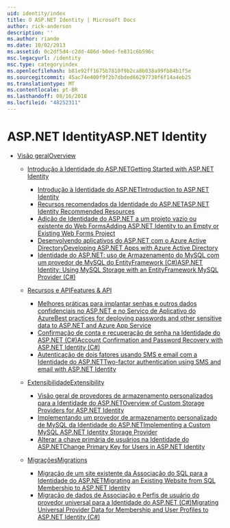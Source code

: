 ```yaml
---
uid: identity/index
title: O ASP.NET Identity | Microsoft Docs
author: rick-anderson
description: ''
ms.author: riande
ms.date: 10/02/2013
ms.assetid: 0c2df5d4-c2dd-486d-b0ed-fe831c6b596c
msc.legacyurl: /identity
msc.type: categoryindex
ms.openlocfilehash: b81e92ff1675b7810f9b2ca8b038a99fb84b1f5e
ms.sourcegitcommit: 45ac74e400f9f2b7dbded66297730f6f14a4eb25
ms.translationtype: MT
ms.contentlocale: pt-BR
ms.lasthandoff: 08/16/2018
ms.locfileid: "48252311"
---
```

<a name="aspnet-identity"></a><span data-ttu-id="2c8c3-102">ASP.NET Identity</span><span class="sxs-lookup"><span data-stu-id="2c8c3-102">ASP.NET Identity</span></span>
====================
- [<span data-ttu-id="2c8c3-103">Visão geral</span><span class="sxs-lookup"><span data-stu-id="2c8c3-103">Overview</span></span>](overview/index.md)

    - [<span data-ttu-id="2c8c3-104">Introdução à Identidade do ASP.NET</span><span class="sxs-lookup"><span data-stu-id="2c8c3-104">Getting Started with ASP.NET Identity</span></span>](overview/getting-started/index.md)

        - [<span data-ttu-id="2c8c3-105">Introdução à Identidade do ASP.NET</span><span class="sxs-lookup"><span data-stu-id="2c8c3-105">Introduction to ASP.NET Identity</span></span>](overview/getting-started/introduction-to-aspnet-identity.md)
        - [<span data-ttu-id="2c8c3-106">Recursos recomendados da Identidade do ASP.NET</span><span class="sxs-lookup"><span data-stu-id="2c8c3-106">ASP.NET Identity Recommended Resources</span></span>](overview/getting-started/aspnet-identity-recommended-resources.md)
        - [<span data-ttu-id="2c8c3-107">Adição de Identidade do ASP.NET a um projeto vazio ou existente do Web Forms</span><span class="sxs-lookup"><span data-stu-id="2c8c3-107">Adding ASP.NET Identity to an Empty or Existing Web Forms Project</span></span>](overview/getting-started/adding-aspnet-identity-to-an-empty-or-existing-web-forms-project.md)
        - [<span data-ttu-id="2c8c3-108">Desenvolvendo aplicativos do ASP.NET com o Azure Active Directory</span><span class="sxs-lookup"><span data-stu-id="2c8c3-108">Developing ASP.NET Apps with Azure Active Directory</span></span>](overview/getting-started/developing-aspnet-apps-with-windows-azure-active-directory.md)
        - [<span data-ttu-id="2c8c3-109">Identidade do ASP.NET: uso de Armazenamento do MySQL com um provedor de MySQL do EntityFramework (C#)</span><span class="sxs-lookup"><span data-stu-id="2c8c3-109">ASP.NET Identity: Using MySQL Storage with an EntityFramework MySQL Provider (C#)</span></span>](overview/getting-started/aspnet-identity-using-mysql-storage-with-an-entityframework-mysql-provider.md)
    - [<span data-ttu-id="2c8c3-110">Recursos e API</span><span class="sxs-lookup"><span data-stu-id="2c8c3-110">Features & API</span></span>](overview/features-api/index.md)

        - [<span data-ttu-id="2c8c3-111">Melhores práticas para implantar senhas e outros dados confidenciais no ASP.NET e no Serviço de Aplicativo do Azure</span><span class="sxs-lookup"><span data-stu-id="2c8c3-111">Best practices for deploying passwords and other sensitive data to ASP.NET and Azure App Service</span></span>](overview/features-api/best-practices-for-deploying-passwords-and-other-sensitive-data-to-aspnet-and-azure.md)
        - [<span data-ttu-id="2c8c3-112">Confirmação de conta e recuperação de senha na Identidade do ASP.NET (C#)</span><span class="sxs-lookup"><span data-stu-id="2c8c3-112">Account Confirmation and Password Recovery with ASP.NET Identity (C#)</span></span>](overview/features-api/account-confirmation-and-password-recovery-with-aspnet-identity.md)
        - [<span data-ttu-id="2c8c3-113">Autenticação de dois fatores usando SMS e email com a Identidade do ASP.NET</span><span class="sxs-lookup"><span data-stu-id="2c8c3-113">Two-factor authentication using SMS and email with ASP.NET Identity</span></span>](overview/features-api/two-factor-authentication-using-sms-and-email-with-aspnet-identity.md)
    - [<span data-ttu-id="2c8c3-114">Extensibilidade</span><span class="sxs-lookup"><span data-stu-id="2c8c3-114">Extensibility</span></span>](overview/extensibility/index.md)

        - [<span data-ttu-id="2c8c3-115">Visão geral de provedores de armazenamento personalizados para a Identidade do ASP.NET</span><span class="sxs-lookup"><span data-stu-id="2c8c3-115">Overview of Custom Storage Providers for ASP.NET Identity</span></span>](overview/extensibility/overview-of-custom-storage-providers-for-aspnet-identity.md)
        - [<span data-ttu-id="2c8c3-116">Implementando um provedor de armazenamento personalizado de MySQL da Identidade do ASP.NET</span><span class="sxs-lookup"><span data-stu-id="2c8c3-116">Implementing a Custom MySQL ASP.NET Identity Storage Provider</span></span>](overview/extensibility/implementing-a-custom-mysql-aspnet-identity-storage-provider.md)
        - [<span data-ttu-id="2c8c3-117">Alterar a chave primária de usuários na Identidade do ASP.NET</span><span class="sxs-lookup"><span data-stu-id="2c8c3-117">Change Primary Key for Users in ASP.NET Identity</span></span>](overview/extensibility/change-primary-key-for-users-in-aspnet-identity.md)
    - [<span data-ttu-id="2c8c3-118">Migrações</span><span class="sxs-lookup"><span data-stu-id="2c8c3-118">Migrations</span></span>](overview/migrations/index.md)

        - [<span data-ttu-id="2c8c3-119">Migração de um site existente da Associação do SQL para a Identidade do ASP.NET</span><span class="sxs-lookup"><span data-stu-id="2c8c3-119">Migrating an Existing Website from SQL Membership to ASP.NET Identity</span></span>](overview/migrations/migrating-an-existing-website-from-sql-membership-to-aspnet-identity.md)
        - [<span data-ttu-id="2c8c3-120">Migração de dados de Associação e Perfis de usuário do provedor universal para a Identidade do ASP.NET (C#)</span><span class="sxs-lookup"><span data-stu-id="2c8c3-120">Migrating Universal Provider Data for Membership and User Profiles to ASP.NET Identity (C#)</span></span>](overview/migrations/migrating-universal-provider-data-for-membership-and-user-profiles-to-aspnet-identity.md)
